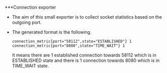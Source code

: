 ***Connection exporter

* The aim of this small exporter is to collect socket statistics based on the outgoing port.

* The generated format is the following.
  ```
  connection_metric{port="58112",state="ESTABLISHED"} 1
  connection_metric{port="8080",state="TIME_WAIT"} 1
  ```
  It means there are 1 established connection towards 58112 which is in ESTABLISHED state and there is 1 connection towards 8080 which is in TIME_WAIT state.
